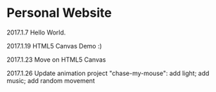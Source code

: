# Personal Website

2017.1.7
Hello World.

2017.1.19
HTML5 Canvas Demo :)

2017.1.23
Move on HTML5 Canvas

2017.1.26
Update animation project "chase-my-mouse": add light; add music; add random movement